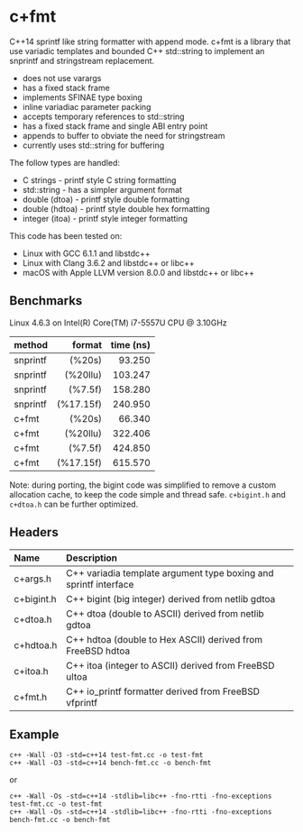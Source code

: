 # c+fmt

C++14 sprintf like string formatter with append mode.
c+fmt is a library that use variadic templates and
bounded C++ std::string to implement an snprintf
and stringstream replacement.

- does not use varargs
- has a fixed stack frame
- implements SFINAE type boxing
- inline variadiac parameter packing
- accepts temporary references to std::string
- has a fixed stack frame and single ABI entry point
- appends to buffer to obviate the need for stringstream
- currently uses std::string for buffering

The follow types are handled:

- C strings       - printf style C string formatting
- std::string     - has a simpler argument format
- double (dtoa)   - printf style double formatting
- double (hdtoa)  - printf style double hex formatting
- integer (itoa)  - printf style integer formatting

This code has been tested on:

- Linux with GCC 6.1.1 and libstdc++
- Linux with Clang 3.6.2 and libstdc++ or libc++
- macOS with Apple LLVM version 8.0.0 and libstdc++ or libc++

## Benchmarks

Linux 4.6.3 on Intel(R) Core(TM) i7-5557U CPU @ 3.10GHz

method    | format    | time (ns)
:-------  | --------: | -------:
snprintf  |    (%20s) |   93.250
snprintf  |  (%20llu) |  103.247
snprintf  |   (%7.5f) |  158.280
snprintf  | (%17.15f) |  240.950
c+fmt     |    (%20s) |   66.340
c+fmt     |  (%20llu) |  322.406
c+fmt     |   (%7.5f) |  424.850
c+fmt     | (%17.15f) |  615.570

Note: during porting, the bigint code was simplified to remove
a custom allocation cache, to keep the code simple and thread
safe. `c+bigint.h` and `c+dtoa.h` can be further optimized.

## Headers

Name       | Description
:---       | :---
c+args.h   | C++ variadia template argument type boxing and sprintf interface
c+bigint.h | C++ bigint (big integer) derived from netlib gdtoa
c+dtoa.h   | C++ dtoa (double to ASCII) derived from netlib gdtoa
c+hdtoa.h  | C++ hdtoa (double to Hex ASCII) derived from FreeBSD hdtoa
c+itoa.h   | C++ itoa (integer to ASCII) derived from FreeBSD ultoa
c+fmt.h    | C++ io_printf formatter derived from FreeBSD vfprintf

## Example

```
c++ -Wall -O3 -std=c++14 test-fmt.cc -o test-fmt
c++ -Wall -O3 -std=c++14 bench-fmt.cc -o bench-fmt
```

or

```
c++ -Wall -Os -std=c++14 -stdlib=libc++ -fno-rtti -fno-exceptions test-fmt.cc -o test-fmt
c++ -Wall -Os -std=c++14 -stdlib=libc++ -fno-rtti -fno-exceptions bench-fmt.cc -o bench-fmt
```
